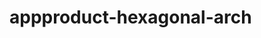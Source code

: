  # appproduct-hexagonal-arch                 
            
         
                 
           
          
              
                  
          
          
    
     
